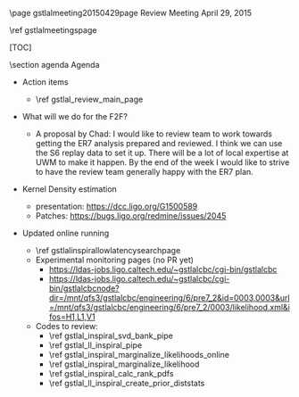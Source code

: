 \page gstlalmeeting20150429page Review Meeting April 29, 2015

\ref gstlalmeetingspage

[TOC]

\section agenda Agenda

 - Action items
   - \ref gstlal_review_main_page 

 - What will we do for the F2F?
   - A proposal by Chad:  I would like to review team to work towards getting the ER7 analysis prepared and reviewed. I think we can use the S6 replay data to set it up.  There will be a lot of local expertise at UWM to make it happen. By the end of the week I would like to strive to have the review team generally happy with the ER7 plan.

 - Kernel Density estimation
   - presentation: https://dcc.ligo.org/G1500589
   - Patches: https://bugs.ligo.org/redmine/issues/2045
 
 - Updated online running
   - \ref gstlalinspirallowlatencysearchpage
   - Experimental monitoring pages (no PR yet)
     - https://ldas-jobs.ligo.caltech.edu/~gstlalcbc/cgi-bin/gstlalcbc
     - https://ldas-jobs.ligo.caltech.edu/~gstlalcbc/cgi-bin/gstlalcbcnode?dir=/mnt/qfs3/gstlalcbc/engineering/6/pre7_2&id=0003,0003&url=/mnt/qfs3/gstlalcbc/engineering/6/pre7_2/0003/likelihood.xml&ifos=H1,L1,V1
   - Codes to review:
     - \ref gstlal_inspiral_svd_bank_pipe
     - \ref gstlal_ll_inspiral_pipe
     - \ref gstlal_inspiral_marginalize_likelihoods_online
     - \ref gstlal_inspiral_marginalize_likelihood
     - \ref gstlal_inspiral_calc_rank_pdfs
     - \ref gstlal_ll_inspiral_create_prior_diststats
